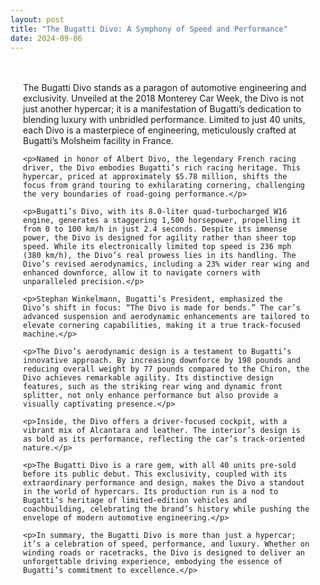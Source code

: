 ```yaml
---
layout: post
title: "The Bugatti Divo: A Symphony of Speed and Performance"
date: 2024-09-06
---
```

<style>
.content-container {
    max-width: 800px; /* Adjust the width as needed */
    margin: 0 auto;   /* Centers the container horizontally */
    padding: 20px;    /* Optional: adds padding around the content */
}
</style>

<div class="content-container">
    <p>The Bugatti Divo stands as a paragon of automotive engineering and exclusivity. Unveiled at the 2018 Monterey Car Week, the Divo is not just another hypercar; it is a manifestation of Bugatti’s dedication to blending luxury with unbridled performance. Limited to just 40 units, each Divo is a masterpiece of engineering, meticulously crafted at Bugatti’s Molsheim facility in France.</p>
    
    <p>Named in honor of Albert Divo, the legendary French racing driver, the Divo embodies Bugatti’s rich racing heritage. This hypercar, priced at approximately $5.78 million, shifts the focus from grand touring to exhilarating cornering, challenging the very boundaries of road-going performance.</p>
    
    <p>Bugatti’s Divo, with its 8.0-liter quad-turbocharged W16 engine, generates a staggering 1,500 horsepower, propelling it from 0 to 100 km/h in just 2.4 seconds. Despite its immense power, the Divo is designed for agility rather than sheer top speed. While its electronically limited top speed is 236 mph (380 km/h), the Divo’s real prowess lies in its handling. The Divo’s revised aerodynamics, including a 23% wider rear wing and enhanced downforce, allow it to navigate corners with unparalleled precision.</p>
    
    <p>Stephan Winkelmann, Bugatti’s President, emphasized the Divo’s shift in focus: “The Divo is made for bends.” The car’s advanced suspension and aerodynamic enhancements are tailored to elevate cornering capabilities, making it a true track-focused machine.</p>
    
    <p>The Divo’s aerodynamic design is a testament to Bugatti’s innovative approach. By increasing downforce by 198 pounds and reducing overall weight by 77 pounds compared to the Chiron, the Divo achieves remarkable agility. Its distinctive design features, such as the striking rear wing and dynamic front splitter, not only enhance performance but also provide a visually captivating presence.</p>
    
    <p>Inside, the Divo offers a driver-focused cockpit, with a vibrant mix of Alcantara and leather. The interior’s design is as bold as its performance, reflecting the car’s track-oriented nature.</p>
    
    <p>The Bugatti Divo is a rare gem, with all 40 units pre-sold before its public debut. This exclusivity, coupled with its extraordinary performance and design, makes the Divo a standout in the world of hypercars. Its production run is a nod to Bugatti’s heritage of limited-edition vehicles and coachbuilding, celebrating the brand’s history while pushing the envelope of modern automotive engineering.</p>
    
    <p>In summary, the Bugatti Divo is more than just a hypercar; it’s a celebration of speed, performance, and luxury. Whether on winding roads or racetracks, the Divo is designed to deliver an unforgettable driving experience, embodying the essence of Bugatti’s commitment to excellence.</p>
</div>
